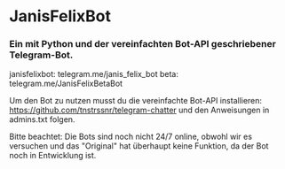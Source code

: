 # JanisFelixBot

### Ein mit Python und der vereinfachten Bot-API geschriebener Telegram-Bot.

janisfelixbot: telegram.me/janis_felix_bot
beta: telegram.me/JanisFelixBetaBot

Um den Bot zu nutzen musst du die vereinfachte Bot-API installieren: https://github.com/tnstrssnr/telegram-chatter und den Anweisungen in admins.txt folgen.

Bitte beachtet: Die Bots sind noch nicht 24/7 online, obwohl wir es versuchen und das "Original" hat überhaupt keine Funktion, da der Bot noch in Entwicklung ist.
